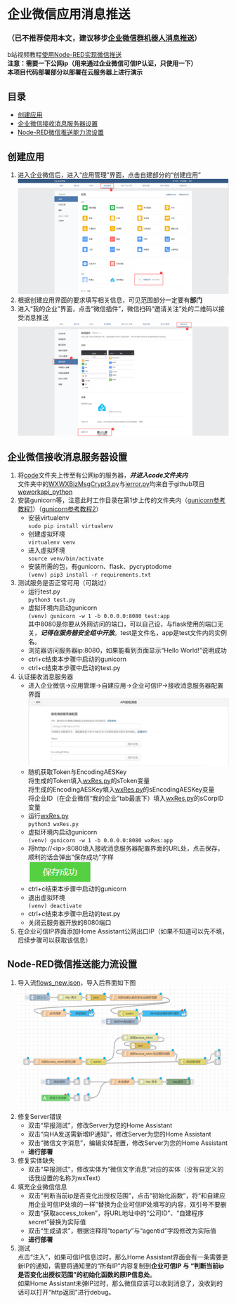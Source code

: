 # 企业微信应用消息推送  
### （已不推荐使用本文，建议移步[企业微信群机器人消息推送](../企业微信群机器人消息推送/README.md)）  
b站视频教程[使用Node-RED实现微信推送](https://www.bilibili.com/video/BV1qrHMeYEr6/?share_source=copy_web&vd_source=d17175c986cec83b4c79184b625c9ea2)  
**注意：需要一下公网ip（用来通过企业微信可信IP认证，只使用一下）**  
**本项目代码部署部分以部署在云服务器上进行演示**
  
## 目录
  * [创建应用](#创建应用-)
  * [企业微信接收消息服务器设置](#企业微信接收消息服务器设置)
  * [Node-RED微信推送能力流设置](#node-red微信推送能力流设置)
  
## 创建应用  
1. 进入企业微信后，进入“应用管理”界面，点击自建部分的“创建应用”  
    ![创建应用](img/创建应用.png)
2. 根据创建应用界面的要求填写相关信息，可见范围部分一定要有**部门**
3. 进入“我的企业”界面，点击“微信插件”，微信扫码“邀请关注”处的二维码以接受消息推送  
    ![扫码关注](img/扫码关注.png)
  
## 企业微信接收消息服务器设置
1. 将[code](code)文件夹上传至有公网ip的服务器，**_并进入code文件夹内_**  
    文件夹中的[WXWXBizMsgCrypt3.py](code/WXBizMsgCrypt3.py)与[ierror.py](code/ierror.py)均来自于github项目[weworkapi_python](https://github.com/sbzhu/weworkapi_python/tree/master/callback)
2. 安装gunicorn等，注意此时工作目录在第1步上传的文件夹内（[gunicorn参考教程1](https://www.cnblogs.com/Mystogan/p/16144753.html)）（[gunicorn参考教程2](https://www.cnblogs.com/Ray-liang/p/4837850.html)）
    * 安装virtualenv  
        `sudo pip install virtualenv`
    * 创建虚拟环境  
        `virtualenv venv`
    * 进入虚拟环境  
        `source venv/bin/activate`
    * 安装所需的包，有gunicorn、flask、pycryptodome  
        `(venv) pip3 install -r requirements.txt`  
3. 测试服务是否正常可用（可跳过）  
    * 运行test.py  
        `python3 test.py`
    * 虚拟环境内启动gunicorn  
        `(venv) gunicorn -w 1 -b 0.0.0.0:8080 test:app`  
        其中8080是你要从外网访问的端口，可以自己设，与flask使用的端口无关，**_记得在服务器安全组中开放_**。test是文件名，app是test文件内的实例名。
    * 浏览器访问服务器ip:8080，如果能看到页面显示“Hello World!”说明成功
    * ctrl+c结束本步骤中启动的gunicorn
    * ctrl+c结束本步骤中启动的test.py
4. 认证接收消息服务器  
    * 进入企业微信->应用管理->自建应用->企业可信IP->接收消息服务器配置界面  
        ![接收消息服务器配置界面](img/接收消息服务器配置.png)  
    * 随机获取Token与EncodingAESKey  
        将生成的Token填入[wxRes.py](code/wxRes.py)的sToken变量  
        将生成的EncodingAESKey填入[wxRes.py](code/wxRes.py)的sEncodingAESKey变量  
        将企业ID（在企业微信“我的企业”tab最底下）填入[wxRes.py](code/wxRes.py)的sCorpID变量
    * 运行[wxRes.py](code/wxRes.py)  
        `python3 wxRes.py`  
    * 虚拟环境内启动gunicorn  
        `(venv) gunicorn -w 1 -b 0.0.0.0:8080 wxRes:app`  
    * 将http://\<ip\>:8080填入接收消息服务器配置界面的URL处，点击保存，顺利的话会弹出“保存成功”字样  
        ![保存成功](img/保存成功.png)  
    * ctrl+c结束本步骤中启动的gunicorn  
    * 退出虚拟环境  
        `(venv) deactivate`  
    * ctrl+c结束本步骤中启动的test.py  
    * 关闭云服务器开放的8080端口  
5. 在企业可信IP界面添加Home Assistant公网出口IP（如果不知道可以先不填，后续步骤可以获取该信息）
  
## Node-RED微信推送能力流设置
1. 导入流[flows_new.json](flows_new.json)，导入后界面如下图
    ![导入后初始状态](img/导入后初始状态.png)
2. 修复Server错误
    * 双击“早报测试”，修改Server为您的Home Assistant
    * 双击“向HA发送需新增IP通知”，修改Server为您的Home Assistant
    * 双击“微信文字消息”，编辑实体配置，修改Server为您的Home Assistant
    * **进行部署**
3. 修复实体缺失
    * 双击“早报测试”，修改实体为“微信文字消息”对应的实体（没有自定义的话我设置的名称为wxText）
4. 填充企业微信信息
    * 双击“判断当前ip是否变化出授权范围”，点击“初始化函数”，将“和自建应用企业可信IP处填的一样”替换为企业可信IP处填写的内容，双引号不要删
    * 双击“获取access_token”，将URL地址中的“公司ID”、“自建程序secret”替换为实际值
    * 双击“生成请求”，根据注释将“toparty”与“agentid”字段修改为实际值
    * **进行部署**
5. 测试  
    点击“注入”，如果可信IP信息过时，那么Home Assistant界面会有一条需要更新IP的通知，需要将通知里的“所有IP”内容复制到**企业可信IP 与 “判断当前ip是否变化出授权范围”的初始化函数的原IP信息处**。  
    如果Home Assistant未弹IP过时，那么微信应该可以收到消息了，没收到的话可以打开“http返回”进行debug。